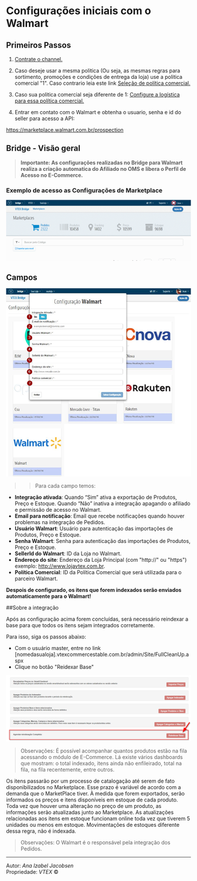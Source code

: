 # Configurações iniciais com o Walmart

## Primeiros Passos

1. [Contrate o channel.](http://help.vtex.com/hc/pt-br/articles/213517308-Channel)

2. Caso deseje usar a mesma politica (Ou seja, as mesmas regras para sortimento, promoções e condições de entrega da loja) use a politica comercial "1".
Caso contrario leia este link [Seleção de política comercial.](http://help.vtex.com/hc/pt-br/articles/214166227)

3. Caso sua politica comercial seja diferente de 1: [Configure a logística para essa política comercial.](http://help.vtex.com/hc/pt-br/articles/214166667-Atualiza%C3%A7%C3%A3o-de-estoque)

4. Entrar em contato com o Walmart e obtenha o usuario, senha e id do seller para acesso a API:

https://marketplace.walmart.com.br/prospection

## Bridge - Visão geral


>**Importante: As configurações realizadas no Bridge para Walmart realiza a criação automatica do Afiliado no OMS e libera o Perfil de Acesso no E-Commerce.**

### Exemplo de acesso as Configurações de Marketplace

![Config walmart](Walmartgif.gif)

## Campos

![Campos walmart](walmart.png)

>>Para cada campo temos:

* **Integração ativada**: Quando “Sim” ativa a exportação de Produtos, Preço e Estoque. Quando “Não” inativa a integração apagando o afiliado e permissão de acesso no Walmart.
* **Email para notificação**: Email que recebe notificações quando houver problemas na integração de Pedidos.
* **Usuário Walmart**: Usuário para autenticação das importações de Produtos, Preço e Estoque.
* **Senha Walmart**: Senha para autenticação das importações de Produtos, Preço e Estoque.
* **SellerId do Walmart**: ID da Loja no Walmart.
* **Endereço do site**: Endereço da Loja Principal (com "http://" ou "https") exemplo: http://www.lojavtex.com.br.
* **Política Comercial**: ID da Política Comercial que será utilizada para o parceiro Walmart.

**Despois de configurado, os itens que forem indexados serão enviados automaticamente para o Walmart!**


##Sobre a integração

Após as configuração acima forem concluídas, será necessário reindexar a base para que todos os itens sejam integrados corretamente.

Para isso, siga os passos abaixo:

* Com o usuário master, entre no link [nomedasualoja].vtexcommercestable.com.br/admin/Site/FullCleanUp.aspx
* Clique no botão "Reidexar Base"


![Campos Cnova](reindexacao.png)

> Observações: É possível acompanhar quantos produtos estão na fila acessando o módulo de E-Commerce. Lá existe vários dashboards que mostram: o total indexado, itens ainda não enfileirado, total na fila, na fila recentemente, entre outros.


Os itens passarão por um processo de catalogação até serem de fato disponibilizados no Marketplace. Esse prazo é variável de acordo com a demanda que o MarketPlace tiver. À medida que forem exportados, serão informados os preços e itens disponíveis em estoque de cada produto. Toda vez que houver uma alteração no preço de um produto, as informações serão atualizadas junto ao Marketplace. As atualizações relacionadas aos itens em estoque funcionam online toda vez que tiverem 5 unidades ou menos em estoque. Movimentações de estoques diferente dessa regra, não é indexada.

> Observações: O Walmart é o responsável pela integração dos Pedidos.

---

Autor: _Ana Izabel Jacobsen_</br>
Propriedade: _VTEX_ &copy;</br>
